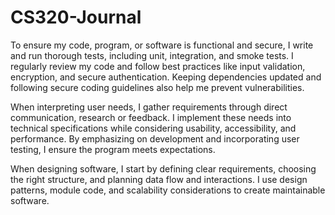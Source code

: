 # CS320-Journal

To ensure my code, program, or software is functional and secure, I write and run thorough tests, including unit, integration, and smoke tests. I regularly review my code and follow best practices like input validation, encryption, and secure authentication. Keeping dependencies updated and following secure coding guidelines also help me prevent vulnerabilities.

When interpreting user needs, I gather requirements through direct communication, research or feedback. I implement these needs into technical specifications while considering usability, accessibility, and performance. By emphasizing on development and incorporating user testing, I ensure the program meets expectations.

When designing software, I start by defining clear requirements, choosing the right structure, and planning data flow and interactions. I use design patterns, module code, and scalability considerations to create maintainable software. 
